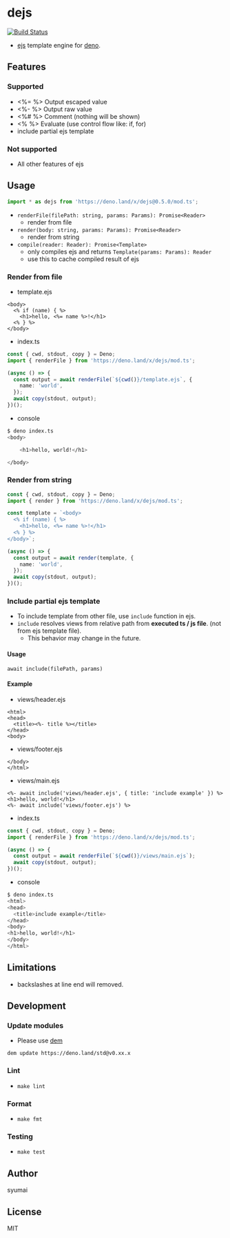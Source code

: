 # dejs

[![Build Status](https://github.com/syumai/dejs/workflows/test/badge.svg?branch=master)](https://github.com/syumai/dejs/actions)

- [ejs](https://ejs.co) template engine for [deno](https://github.com/denoland/deno).

## Features

### Supported

- <%= %> Output escaped value
- <%- %> Output raw value
- <%# %> Comment (nothing will be shown)
- <% %> Evaluate (use control flow like: if, for)
- include partial ejs template

### Not supported

- All other features of ejs

## Usage

```ts
import * as dejs from 'https://deno.land/x/dejs@0.5.0/mod.ts';
```

- `renderFile(filePath: string, params: Params): Promise<Reader>`
  - render from file
- `render(body: string, params: Params): Promise<Reader>`
  - render from string
- `compile(reader: Reader): Promise<Template>`
  - only compiles ejs and returns `Template(params: Params): Reader`
  - use this to cache compiled result of ejs

### Render from file

- template.ejs

```ejs
<body>
  <% if (name) { %>
    <h1>hello, <%= name %>!</h1>
  <% } %>
</body>
```

- index.ts

```ts
const { cwd, stdout, copy } = Deno;
import { renderFile } from 'https://deno.land/x/dejs/mod.ts';

(async () => {
  const output = await renderFile(`${cwd()}/template.ejs`, {
    name: 'world',
  });
  await copy(stdout, output);
})();
```

- console

```sh
$ deno index.ts
<body>

    <h1>hello, world!</h1>

</body>
```

### Render from string

```ts
const { cwd, stdout, copy } = Deno;
import { render } from 'https://deno.land/x/dejs/mod.ts';

const template = `<body>
  <% if (name) { %>
    <h1>hello, <%= name %>!</h1>
  <% } %>
</body>`;

(async () => {
  const output = await render(template, {
    name: 'world',
  });
  await copy(stdout, output);
})();
```

### Include partial ejs template

- To include template from other file, use `include` function in ejs.
- `include` resolves views from relative path from **executed ts / js file**. (not from ejs template file).
  - This behavior may change in the future.

#### Usage

```ejs
await include(filePath, params)
```

#### Example

- views/header.ejs

```ejs
<html>
<head>
  <title><%- title %></title>
</head>
<body>
```

- views/footer.ejs

```ejs
</body>
</html>
```

- views/main.ejs

```
<%- await include('views/header.ejs', { title: 'include example' }) %>
<h1>hello, world!</h1>
<%- await include('views/footer.ejs') %>
```

- index.ts

```ts
const { cwd, stdout, copy } = Deno;
import { renderFile } from 'https://deno.land/x/dejs/mod.ts';

(async () => {
  const output = await renderFile(`${cwd()}/views/main.ejs`);
  await copy(stdout, output);
})();
```

- console

```sh
$ deno index.ts
<html>
<head>
  <title>include example</title>
</head>
<body>
<h1>hello, world!</h1>
</body>
</html>
```

## Limitations

- backslashes at line end will removed.

## Development

### Update modules

- Please use [dem](https://github.com/syumai/dem)

```
dem update https://deno.land/std@v0.xx.x
```

### Lint

- `make lint`

### Format

- `make fmt`

### Testing

- `make test`

## Author

syumai

## License

MIT

